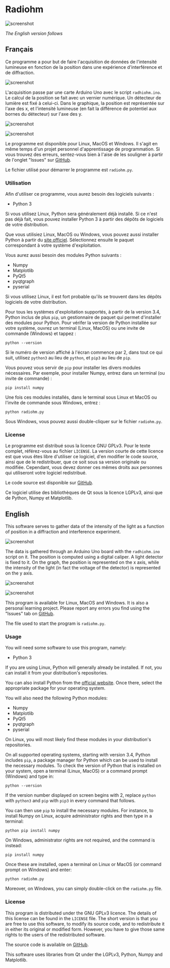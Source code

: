 # Radiohm

![screenshot](https://raw.githubusercontent.com/Pattedetable/radiohm-vernier/master/radiohm_screenshot.png)

_The English version follows_

## Français

Ce programme a pour but de faire l'acquisition de données de l'intensité lumineuse en fonction de la position dans une expérience d'interférence et de diffraction.

![screenshot](https://raw.githubusercontent.com/Pattedetable/radiohm-vernier/master/montage.jpg)

L'acquisition passe par une carte Arduino Uno avec le script ```radhiohm.ino```.  Le calcul de la position se fait avec un vernier numérique.  Un détecteur de lumière est fixé à celui-ci.  Dans le graphique, la position est représentée sur l'axe des x, et l'intensité lumineuse (en fait la différence de potentiel aux bornes du détecteur) sur l'axe des y.

![screenshot](https://raw.githubusercontent.com/Pattedetable/radiohm-vernier/master/Branchement_Arduino.png)

![screenshot](https://raw.githubusercontent.com/Pattedetable/radiohm-vernier/master/Branchement_breadboard.png)

Le programme est disponible pour Linux, MacOS et Windows.  Il s'agit en même temps d'un projet personnel d'apprentissage de programmation.  Si vous trouvez des erreurs, sentez-vous bien à l'aise de les souligner à partir de l'onglet "Issues" sur [GitHub](https://github.com/Pattedetable/radiohm).

Le fichier utilisé pour démarrer le programme est ```radiohm.py```.


### Utilisation

Afin d'utiliser ce programme, vous aurez besoin des logiciels suivants :

  * Python 3

Si vous utilisez Linux, Python sera généralement déjà installé.  Si ce n'est pas déjà fait, vous pouvez installer Python 3 à partir des dépôts de logiciels de votre distribution.

Que vous utilisiez Linux, MacOS ou Windows, vous pouvez aussi installer Python à partir du [site officiel](https://www.python.org/).  Sélectionnez ensuite le paquet correspondant à votre système d'exploitation.

Vous aurez aussi besoin des modules Python suivants :

  * Numpy
  * Matplotlib
  * PyQt5
  * pyqtgraph
  * pyserial

Si vous utilisez Linux, il est fort probable qu'ils se trouvent dans les dépôts logiciels de votre distribution.

Pour tous les systèmes d'exploitation supportés, à partir de la version 3.4, Python inclus de plus `pip`, un gestionnaire de paquet qui permet d'installer des modules pour Python.  Pour vérifer la version de Python installée sur votre système, ouvrez un terminal (Linux, MacOS) ou une invite de commande (Windows) et tappez :

```python --version```

Si le numéro de version affiché à l'écran commence par 2, dans tout ce qui suit, utilisez `python3` au lieu de `python`, et `pip3` au lieu de `pip`.

Vous pouvez vous servir de `pip` pour installer les divers modules nécessaires.  Par exemple, pour installer Numpy, entrez dans un terminal (ou invite de commande) :

```pip install numpy```

Une fois ces modules installés, dans le terminal sous Linux et MacOS ou l'invite de commande sous Windows, entrez :

```python radiohm.py```

Sous Windows, vous pouvez aussi double-cliquer sur le fichier ```radiohm.py```.


### License

Le programme est distribué sous la licence GNU GPLv3.  Pour le texte complet, référez-vous au fichier `LICENSE`.
La version courte de cette licence est que vous êtes libre d'utiliser ce logiciel, d'en modifier le code source, ainsi que de le redistribuer, que ce soit sous sa version originale ou modifiée.  Cependant, vous devez donner ces mêmes droits aux personnes qui utiliseront votre logiciel redistribué.

Le code source est disponible sur [GitHub](https://github.com/Pattedetable/radiohm).

Ce logiciel utilise des bibliothèques de Qt sous la licence LGPLv3, ainsi que de Python, Numpy et Matplotlib.


## English

This software serves to gather data of the intensity of the light as a function of position in a diffraction and interference experiment.

![screenshot](https://raw.githubusercontent.com/Pattedetable/radiohm-vernier/master/montage.jpg)

The data is gathered through an Arduino Uno board with the ```radhiohm.ino``` script on it.  The position is computed using a digital caliper.  A light detector is fixed to it.  On the graph, the position is represented on the x axis, while the intensity of the light (in fact the voltage of the detector) is represented on the y axis.

![screenshot](https://raw.githubusercontent.com/Pattedetable/radiohm-vernier/master/Branchement_Arduino.png)

![screenshot](https://raw.githubusercontent.com/Pattedetable/radiohm-vernier/master/Branchement_breadboard.png)

This program is available for Linux, MacOS and Windows.  It is also a personal learning project.  Please report any errors you find using the "Issues" tab on [GitHub](https://github.com/Pattedetable/radiohm).

The file used to start the program is ```radiohm.py```.


### Usage

You will need some software to use this program, namely:

  * Python 3

If you are using Linux, Python will generally already be installed.  If not, you can install it from your distribution's repositories.

You can also install Python from the [official website](https://www.python.org/).  Once there, select the appropriate package for your operating system.

You will also need the following Python modules:

  * Numpy
  * Matplotlib
  * PyQt5
  * pyqtgraph
  * pyserial

On Linux, you will most likely find these modules in your distribution's repositories.

On all supported operating systems, starting with version 3.4, Python includes `pip`, a package manager for Python which can be used to install the necessary modules.  To check the version of Python that is installed on your system, open a terminal (Linux, MacOS) or a command prompt (Windows) and type in:

```python --version```

If the version number displayed on screen begins with 2, replace `python` with `python3` and `pip` with `pip3` in every command that follows.

You can then use `pip` to install the necessary modules.  For instance, to install Numpy on Linux, acquire administrator rights and then type in a terminal:

```python pip install numpy```

On Windows, administrator rights are not required, and the command is instead:

```pip install numpy```

Once these are installed, open a terminal on Linux or MacOS (or command prompt on Windows) and enter:

```python radiohm.py```

Moreover, on Windows, you can simply double-click on the ```radiohm.py``` file.


### License

This program is distributed under the GNU GPLv3 licence.  The details of this license can be found in the `LICENSE` file.
The short version is that you are free to use this software, to modify its source code, and to redistribute it in either its original or modified form.  However, you have to give those same rights to the users of the redistributed software.

The source code is available on [GitHub](https://github.com/Pattedetable/radiohm).

This software uses libraries from Qt under the LGPLv3, Python, Numpy and Matplotlib.
